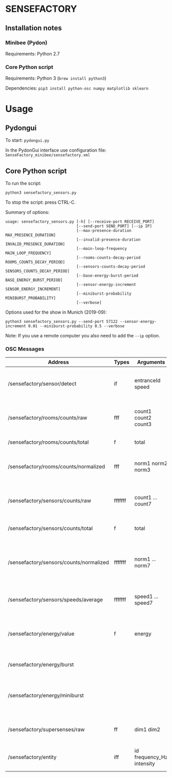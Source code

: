 # SENSEFACTORY

## Installation notes

### Minibee (Pydon)

Requirements: Python 2.7

### Core Python script

Requirements: Python 3 (```brew install python3```)

Dependencies:
```pip3 install python-osc numpy matplotlib sklearn```

# Usage

## Pydongui
 
To start: ```pydongui.py```

In the PydonGui interface use configuration file: ```SenseFactory_minibee/sensefactory.xml```

## Core Python script

To run the script:
```
python3 sensefactory_sensors.py
```

To stop the script: press CTRL-C.

Summary of options:
```
usage: sensefactory_sensors.py [-h] [--receive-port RECEIVE_PORT]
                               [--send-port SEND_PORT] [--ip IP]
                               [--max-presence-duration MAX_PRESENCE_DURATION]
                               [--invalid-presence-duration INVALID_PRESENCE_DURATION]
                               [--main-loop-frequency MAIN_LOOP_FREQUENCY]
                               [--rooms-counts-decay-period ROOMS_COUNTS_DECAY_PERIOD]
                               [--sensors-counts-decay-period SENSORS_COUNTS_DECAY_PERIOD]
                               [--base-energy-burst-period BASE_ENERGY_BURST_PERIOD]
                               [--sensor-energy-increment SENSOR_ENERGY_INCREMENT]
                               [--miniburst-probability MINIBURST_PROBABILITY]
                               [--verbose]
```
 
Options used for the show in Munich (2019-09):
```
python3 sensefactory_sensors.py --send-port 57122 --sensor-energy-increment 0.01 --miniburst-probability 0.5 --verbose
```

Note: If you use a remote computer you also need to add the ```--ip``` option.
 
### OSC Messages
 
| Address  | Types | Arguments | Description |
| -------  | ----- | --------- | ----------- |
| /sensefactory/sensor/detect  | if | entranceId speed | Event sent when someone crosses a sensor |
| /sensefactory/rooms/counts/raw  | fff | count1 count2 count3 | Estimate counts of number of people of each room |
| /sensefactory/rooms/counts/total  | f | total | Total count of people |
| /sensefactory/rooms/counts/normalized  | fff | norm1 norm2 norm3 | Normalized counts as proportions in [0, 1] (total = 1.0) |
| /sensefactory/sensors/counts/raw  | fffffff | count1 ... count7 | Estimate counts of number of people of each room |
| /sensefactory/sensors/counts/total  | f | total | Total count of sensor activations |
| /sensefactory/sensors/counts/normalized  | fffffff | norm1 ... norm7 | Normalized count of sensor activations as proportions in [0, 1] (total = 1.0) |
| /sensefactory/sensors/speeds/average | fffffff | speed1 ... speed7 | Individual average speed of each sensor |
| /sensefactory/energy/value  | f | energy | Accumulated energy of the system in [0, 1]. Bursts when reaches 1. |
| /sensefactory/energy/burst  |  |  | Event sent when energy reaches 1 |
| /sensefactory/energy/miniburst  |  |  | Event sent with increased probability as energy increases |
| /sensefactory/supersenses/raw  | ff | dim1 dim2 | Value of current state with reduced dimensionality |
| /sensefactory/entity | iff | id frequency_Hz intensity | Control of oscillator lamp in 'entities')|
